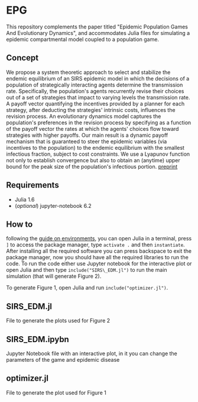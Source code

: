 # EPG

This repository complements the paper titled "Epidemic Population Games And Evolutionary Dynamics", and accommodates Julia files for simulating a epidemic compartmental model coupled to a population game.

## Concept
We propose a system theoretic approach to select and stabilize the endemic equilibrium of an SIRS epidemic model in which the decisions of a population of strategically interacting agents determine the transmission rate. Specifically, the population's agents recurrently revise their choices out of a set of strategies that impact to varying levels the transmission rate. A payoff vector quantifying the incentives provided by a planner for each strategy, after deducting the strategies' intrinsic costs, influences the revision process. An evolutionary dynamics model captures the population's preferences in the revision process by specifying as a function of the payoff vector the rates at which the agents' choices flow toward strategies with higher payoffs. Our main result is a dynamic payoff mechanism that is guaranteed to steer the epidemic variables (via incentives to the population) to the endemic equilibrium with the smallest infectious fraction, subject to cost constraints. We use a Lyapunov function not only to establish convergence but also to obtain an (anytime) upper bound for the peak size of the population's infectious portion. 
[preprint](https://arxiv.org/abs/2201.10529)


## Requirements
- Julia 1.6
- (*optional*) jupyter-notebook 6.2

## How to
following the [guide on environments](https://pkgdocs.julialang.org/v1.2/environments/), you can open Julia in a terminal, press `]` to access the package manager, type `activate .` and then `instantiate`. 
After installing all the required software you can press backspace to exit the package manager, now you should have all the required libraries to run the code. To run the code either use Jupyter notebook for the interactive plot or open Julia and then type `include("SIRS\_EDM.jl")` to run the main simulation (that will generate Figure 2).

To generate Figure 1, open Julia and run `include("optimizer.jl")`.


## SIRS\_EDM.jl
File to generate the plots used for Figure 2


## SIRS\_EDM.ipybn
Jupyter Notebook file with an interactive plot, in it you can change the parameters of the game and epidemic disease


## optimizer.jl
File to generate the plot used for Figure 1

